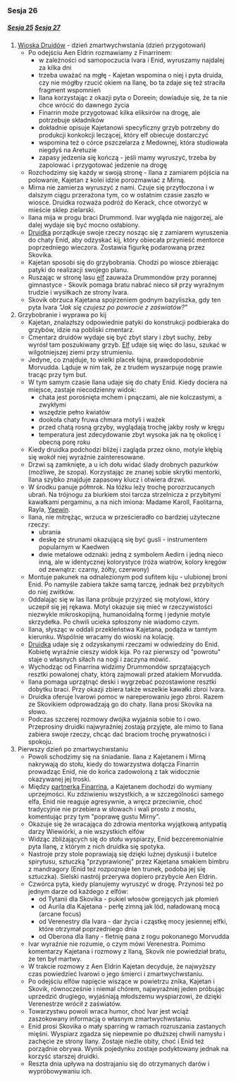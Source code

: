 ### Sesja 26
##### [Sesja 25](#sesja-025) [Sesja 27](#sesja-027)
1. [Wioska Druidów](Wioska) - dzień zmartwychwstania (dzień przygotowań)
    - Po odejściu Aen Eldrin rozmawiamy z Finarrinem:
        - w zależności od samopoczucia Ivara i Enid, wyruszamy najdalej za kilka dni
        - trzeba uważać na mgłę - Kajetan wspomina o niej i pyta druida, czy nie mógłby rzucić okiem na Ilanę, bo ta zdaje się też straciła fragment wspomnień
        - Ilana korzystając z okazji pyta o Doreein; dowiaduje się, że ta nie chce wrócić do dawnego życia
        - Finarrin może przygotować kilka eliksirów na drogę, ale potrzebuje składników
        - dokładnie opisuje Kajetanowi specyficzny grzyb potrzebny do produkcji konkokcji leczącej, który elf obiecuje dostarczyć
        - wspomina też o córce pszczelarza z Medownej, która studiowała niegdyś na Aretuzie
        - zapasy jedzenia się kończą - jeśli mamy wyruszyć, trzeba by zapolować i przygotować jedzenie na drogę
    - Rozchodzimy się każdy w swoją stronę - Ilana z zamiarem pójścia na polowanie, Kajetan z kolei idzie porozmawiać z Mirną.
    - Mirna nie zamierza wyruszyć z nami. Czuje się przytłoczona i w dalszym ciągu przerażona tym, co w ostatnim czasie zaszło w wiosce. Druidka rozważa podróż do Kerack, chce otworzyć w mieście sklep zielarski.
    - Ilana mija w progu braci Drummond. Ivar wygląda nie najgorzej, ale dalej wydaje się być mocno osłabiony.
    - [Druidka](Ilana) porządkuje swoje rzeczy nosząc się z zamiarem wyruszenia do chaty Enid, aby odzyskać kij, który obiecała przynieść mentorce poprzedniego wieczora. Zostawia figurkę podarowaną przez Skovika.
    - Kajetan sposobi się do grzybobrania. Chodzi po wiosce zbierając patyki do realizacji swojego planu. 
    - Ruszając w stronę lasu [elf](Kajetan) zauważa Drummondów przy porannej gimnastyce - Skovik pomaga bratu nabrać nieco sił przy wyraźnym trudzie i wysiłkach ze strony Ivara.
    - Skovik obrzuca Kajetana spojrzeniem godnym bazyliszka, gdy ten pyta Ivara _"Jak się czujesz po powrocie z zaświatów?"_
2. Grzybobranie i wyprawa po kij
    - Kajetan, znalazłszy odpowiednie patyki do konstrukcji podbieraka do grzybów, idzie na pobliski cmentarz.
    - Cmentarz druidów wydaje się być zbyt stary i zbyt suchy, żeby wyrósł tam poszukiwany grzyb. [Elf](Kajetan) udaje się więc do lasu, szukać w wilgotniejszej ziemi przy strumieniu.
    - Jedyne, co znajduje, to wielki placek łajna, prawdopodobnie Morvudda. Ląduje w nim tak, że z trudem wyszarpuje nogę prawie tracąc przy tym but.
    - W tym samym czasie Ilana udaje się do chaty Enid. Kiedy dociera na miejsce, zastaje niecodzienny widok: 
        - chata jest porośnięta mchem i pnączami, ale nie kolczastymi, a zwykłymi
        - wszędzie pełno kwiatów
        - dookoła chaty fruwa chmara motyli i ważek
        - przed chatą rosną grzyby, wyglądają trochę jakby rosły w kręgu
        - temperatura jest zdecydowanie zbyt wysoka jak na tę okolicę i obecną porę roku
    - Kiedy druidka podchodzi bliżej i zagląda przez okno, motyle kłębią się wokół niej wyraźnie zainteresowane.
    - Drzwi są zamknięte, a u ich dołu widać ślady drobnych pazurków (możliwe, że szopa). Korzystając ze znanej sobie skrytki mentorki, Ilana szybko znajduje zapasowy klucz i otwiera drzwi.
    - W środku panuje półmrok. Na łóżku leży trochę porozrzucanych ubrań. Na trójnogu za biurkiem stoi tarcza strzelnicza z przybitymi kawałkami pergaminu, a na nich imiona: Madame Karoll, Faolitarna, Rayla, [Yaewin](Yaevinn).
    - Ilana, nie mitrężąc, wrzuca w prześcieradło co bardziej użyteczne rzeczy:
        - ubrania
        - deskę ze strunami okazującą się być gusli - instrumentem popularnym w Kaedwen
        - dwie metalowe odznaki: jedną z symbolem Aedirn i jedną nieco inną, ale w identycznej kolorystyce (róża wiatrów, kolory kręgów od zewnątrz: czarny, żółty, czerwony)
    - Montuje pakunek na odnalezionym pod sufitem kiju - ulubionej broni Enid. Po namyśle zabiera także samą tarczę, jednak bez przybitych do niej zwitków.
    - Oddalając się w las Ilana próbuje przyjrzeć się motylowi, który uczepił się jej rękawa. Motyl okazuje się mieć w rzeczywistości niezwykle mikroskopijną, humanoidalną formę i jedynie motyle skrzydełka. Po chwili ucieka spłoszony nie wiadomo czym.
    - Ilana, słysząc w oddali przekleństwa Kajetana, podąża w tamtym kierunku. Wspólnie wracamy do wioski na kolację.
    - [Druidka](Ilana) udaje się z odzyskanymi rzeczami w odwiedziny do Enid. Kobietę wyraźnie cieszy widok kija. Po raz pierwszy od "powrotu" staje o własnych siłach na nogi i zaczyna mówić.
    - Wychodząc od Finarrina widzimy Drummondów sprzątających resztki powalonej chaty, którą zajmowali przed atakiem Morvudda. 
    - Ilana pomaga uprzątnąć deski i wygrzebać pozostawione resztki dobytku braci. Przy okazji zbiera także wszelkie kawałki zbroi Ivara.
    - Druidka oferuje Ivarowi pomoc w nareperowaniu jego zbroi. Razem ze Skovikiem odprowadzają go do chaty. Ilana prosi Skovika na słowo.
    - Podczas szczerej rozmowy dwójka wyjaśnia sobie to i owo. Przeprosiny druidki najwyraźniej zostają przyjęte, ale mimo to Ilana zabiera swoje rzeczy, chcąc dać braciom trochę prywatności i spokoju.
3. Pierwszy dzień po zmartwychwstaniu
    - Powoli schodzimy się na śniadanie. Ilana z Kajetanem i Mirną nakrywają do stołu, kiedy do towarzystwa dołącza Finarrin prowadząc Enid, nie do końca zadowoloną z tak widocznie okazywanej jej troski.
    - Między [partnerką Finarrina](Enid), a Kajetanem dochodzi do wymiany uprzejmości. Ku zdziwieniu wszystkich, a w szczególności samego elfa, Enid nie reaguje agresywnie, a wręcz przeciwnie, choć tradycyjnie nie przebiera w słowach i wali prosto z mostu, komentując przy tym "poprawę gustu Mirny".
    - Okazuje się że wracająca do zdrowia mentorka wyjątkową antypatią darzy Wiewiórki, a nie wszystkich elfów
    - Widząc zbliżających się do stołu wyspiarzy, Enid bezceremonialnie pyta Ilanę, z którym z nich druidka się spotyka.
    - Nastroje przy stole poprawiają się dzięki luźnej dyskusji i butelce spirytusu, sztuczką "przyprawionej" przez Kajetana smakiem bimbru z mandragory (Enid też rozpoznaje ten trunek, podoba jej się sztuczka). Sielski nastrój przerywa dopiero przybycie Aen Eldrin.
    - Czwórca pyta, kiedy planujemy wyruszyć w drogę. Przynosi też po jednym darze od każdego z elfów: 
        - od Tytanii dla Skovika - pukiel włosów gorejących jak płomień
        - od Aurila dla Kajetana - perłę zimną jak lód, naładowaną mocą (arcane focus)
        - od Verenestry dla Ivara - dar życia i cząstkę mocy jesiennej elfki, które otrzymał poprzedniego dnia
        - od Oberona dla Ilany - fletnię pana z rogu pokonanego Morvudda
    - Ivar wyraźnie nie rozumie, o czym mówi Verenestra. Pomimo komentarzy Kajetana i rozmowy z Ilaną, Skovik nie powiedział bratu, że ten był martwy.
    - W trakcie rozmowy z Aen Eldrin Kajetan decyduje, że najwyższy czas powiedzieć Ivarowi o jego śmierci i zmartwychwstaniu.
    - Po odejściu elfów napięcie wiszące w powietrzu znika, Kajetan i Skovik, równocześnie i niemal chórem, najwyraźniej jeden próbując uprzedzić drugiego, wyjaśniają młodszemu wyspiarzowi, że dzięki Verenestrze wrócił z zaświatów.
    - Towarzystwu powoli wraca humor, choć Ivar jest wciąż zaszokowany informacją o własnym zmartwychwstaniu.
    - Enid prosi Skovika o mały sparring w ramach rozruszania zastanych mięśni. Wyspiarz zgadza się niepewnie po dłuższej chwili namysłu i zachęcie ze strony Ilany. Zostaje nieźle obity, choć i Enid też porządnie obrywa. Wynik pojedynku zostaje podyktowany jednak na korzyść starszej druidki.
    - Reszta dnia upływa na dostrajaniu się do otrzymanych darów i wypróbowywaniu ich.